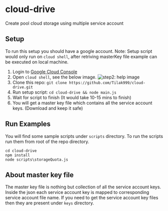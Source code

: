# cloud-drive
Create pool cloud storage using multiple service account

## Setup
To run this setup you should have a google account.
Note: Setup script would only run on `cloud shell`, after retriving masterKey file example can be executed on local machine.

1. Login to [Google Cloud Console](https://console.cloud.google.com/)
2. Open `cloud shell`, see the below image.
![step2: help image](https://telegra.ph/file/6e816134fae4f644258b7.png)
3. Clone this repo: `git clone https://github.com/Tilak999/cloud-drive.git`
4. Run setup script: `cd cloud-drive && node main.js`
5. Wait for script to finish (It would take 10-15 mins to finish)
6. You will get a master key file which contains all the service account keys. (Download and keep it safe)

## Run Examples
You will find some sample scripts under `scripts` directory. To run the scripts run them from root of the repo directory.

```
cd cloud-drive
npm install
node scripts\storageQuota.js
```

## About master key file
The master key file is nothing but collection of all the service account keys. Inside the json each service account key is mapped to corresponding service account file name. If you need to get the service account key files then they are present under `keys` directory.
